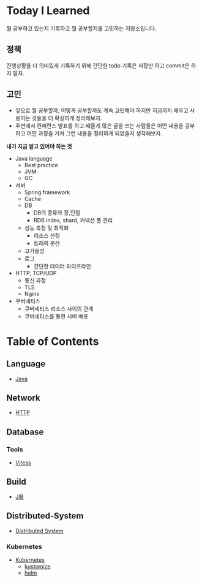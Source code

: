 # Today I Learned

뭘 공부하고 있는지 기록하고 뭘 공부할지를 고민하는 저장소입니다.

## 정책

진행상황을 더 의미있게 기록하기 위해 간단한 todo 기록은 저장만 하고 commit은 하지 말자.

## 고민

- 앞으로 뭘 공부할까, 어떻게 공부할까도 계속 고민해야 하지만 지금까지 배우고 사용하는 것들을 더 확실하게 정리해보자.
- 주변에서 컨퍼런스 발표를 하고 배울게 많은 글을 쓰는 사람들은 어떤 내용을 공부하고 어떤 과정을 거쳐 그런 내용을 정리하게 되었을지 생각해보자.

**내가 지금 알고 있어야 하는 것**

- Java language
  - Best practice
  - JVM
  - GC
- 서버
  - Spring framework
  - Cache
  - DB
    - DB의 종류와 장,단점
    - RDB index, shard, 커넥션 풀 관리
  - 성능 측정 및 최적화
    - 리소스 산정
    - 트래픽 분산
  - 고가용성
  - 로그
    - 간단한 데이터 파이프라인
- HTTP, TCP/UDP
  - 통신 과정
  - TLS
  - Nginx
- 쿠버네티스
  - 쿠버네티스 리소스 사이의 관계
  - 쿠버네티스를 통한 서버 배포

# Table of Contents

## Language

- [Java](https://github.com/hellozin/TIL/blob/master/basic/java.md)

## Network

- [HTTP](https://github.com/hellozin/TIL/blob/master/basic/http.md)

## Database

### Tools

- [Vitess](https://github.com/hellozin/TIL/blob/master/basic/vitess.md)

## Build

- [JIB](https://github.com/hellozin/TIL/blob/master/basic/jib.md)

## Distributed-System

- [Distributed System](https://github.com/hellozin/TIL/blob/master/to-do/distributed-system.md)

### Kubernetes

- [Kubernetes](https://github.com/hellozin/TIL/blob/master/in-progress/kubernetes.md)
  - [kustomize](https://github.com/hellozin/TIL/blob/master/basic/kustomize.md)
  - [helm](https://github.com/hellozin/TIL/blob/master/basic/helm.md)
